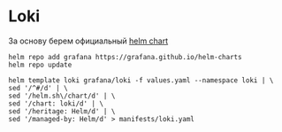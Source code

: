 # Loki

За основу берем официальный [helm chart](https://github.com/grafana/helm-charts/tree/main/charts/loki)

    helm repo add grafana https://grafana.github.io/helm-charts
    helm repo update

    helm template loki grafana/loki -f values.yaml --namespace loki | \
    sed '/^#/d' | \
    sed '/helm.sh\/chart/d' | \
    sed '/chart: loki/d' | \
    sed '/heritage: Helm/d' | \
    sed '/managed-by: Helm/d' > manifests/loki.yaml

